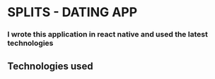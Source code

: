 # SPLITS - DATING APP

### I wrote this application in react native and used the latest technologies

## Technologies used

